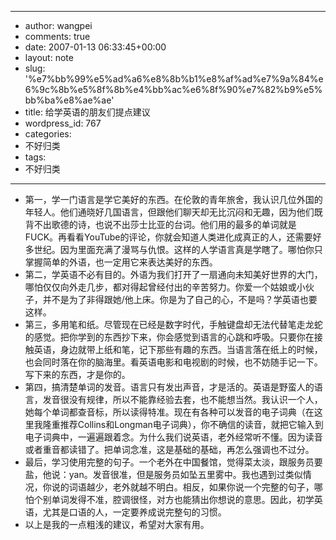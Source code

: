 - --
- author: wangpei
- comments: true
- date: 2007-01-13 06:33:45+00:00
- layout: note
- slug: '%e7%bb%99%e5%ad%a6%e8%8b%b1%e8%af%ad%e7%9a%84%e6%9c%8b%e5%8f%8b%e4%bb%ac%e6%8f%90%e7%82%b9%e5%bb%ba%e8%ae%ae'
- title: 给学英语的朋友们提点建议
- wordpress_id: 767
- categories:
- 不好归类
- tags:
- 不好归类
- --
- 第一，学一门语言是学它美好的东西。在伦敦的青年旅舍，我认识几位外国的年轻人。他们通晓好几国语言，但跟他们聊天却无比沉闷和无趣，因为他们既背不出歌德的诗，也说不出莎士比亚的台词。他们用的最多的单词就是FUCK。再看看YouTube的评论，你就会知道人类进化成真正的人，还需要好多世纪。因为里面充满了漫骂与仇恨。这样的人学语言真是学瞎了。哪怕你只掌握简单的外语，也一定用它来表达美好的东西。
- 第二，学英语不必有目的。外语为我们打开了一扇通向未知美好世界的大门，哪怕仅仅向外走几步，都对得起曾经付出的辛苦努力。你爱一个姑娘或小伙子，并不是为了非得跟她/他上床。你是为了自己的心，不是吗？学英语也要这样。
- 第三，多用笔和纸。尽管现在已经是数字时代，手触键盘却无法代替笔走龙蛇的感觉。把你学到的东西抄下来，你会感觉到语言的心跳和呼吸。只要你在接触英语，身边就带上纸和笔，记下那些有趣的东西。当语言落在纸上的时候，也会同时落在你的脑海里。看英语电影和电视剧的时候，也不妨随手记一下。写下来的东西，才是你的。
- 第四，搞清楚单词的发音。语言只有发出声音，才是活的。英语是野蛮人的语言，发音很没有规律，所以不能靠经验去套，也不能想当然。我认识一个人，她每个单词都查音标，所以读得特准。现在有各种可以发音的电子词典（在这里我隆重推荐Collins和Longman电子词典），你不确信的读音，就把它输入到电子词典中，一遍遍跟着念。为什么我们说英语，老外经常听不懂。因为读音或者重音都读错了。把单词念准，这是基础的基础，再怎么强调也不过分。
- 最后，学习使用完整的句子。一个老外在中国餐馆，觉得菜太淡，跟服务员要盐，他说：yan。发音很准，但是服务员如坠五里雾中。我也遇到过类似情况，你说的词语越少，老外就越不明白。相反，如果你说一个完整的句子，哪怕个别单词发得不准，腔调很怪，对方也能猜出你想说的意思。因此，初学英语，尤其是口语的人，一定要养成说完整句的习惯。
- 以上是我的一点粗浅的建议，希望对大家有用。
